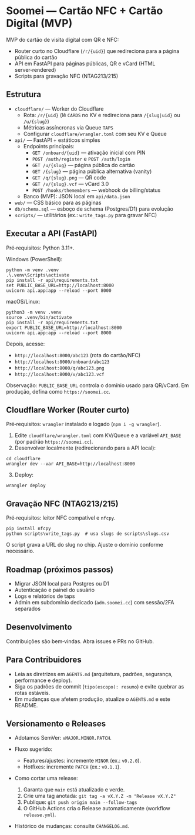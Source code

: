 # Soomei — Cartão NFC + Cartão Digital (MVP)

MVP do cartão de visita digital com QR e NFC:
- Router curto no Cloudflare (`/r/{uid}`) que redireciona para a página pública do cartão
- API em FastAPI para páginas públicas, QR e vCard (HTML server‑rendered)
- Scripts para gravação NFC (NTAG213/215)

## Estrutura
- `cloudflare/` — Worker do Cloudflare
  - Rota: `/r/{uid}` (lê `CARDS` no KV e redireciona para `/{slug|uid}` ou `/u/{slug}`)
  - Métricas assíncronas via Queue `TAPS`
  - Configurar `cloudflare/wrangler.toml` com seu KV e Queue
- `api/` — FastAPI + estáticos simples
  - Endpoints principais:
    - `GET /onboard/{uid}` — ativação inicial com PIN
    - `POST /auth/register` e `POST /auth/login`
    - `GET /u/{slug}` — página pública do cartão
    - `GET /{slug}` — página pública alternativa (vanity)
    - `GET /q/{slug}.png` — QR code
    - `GET /v/{slug}.vcf` — vCard 3.0
    - `POST /hooks/themembers` — webhook de billing/status
  - Banco (MVP): JSON local em `api/data.json`
- `web/` — CSS básico para as páginas
- `db/schema.sql` — esboço de schema (Postgres/D1) para evolução
- `scripts/` — utilitários (ex.: `write_tags.py` para gravar NFC)

## Executar a API (FastAPI)
Pré‑requisitos: Python 3.11+.

Windows (PowerShell):
```
python -m venv .venv
.\.venv\Scripts\activate
pip install -r api\requirements.txt
set PUBLIC_BASE_URL=http://localhost:8000
uvicorn api.app:app --reload --port 8000
```

macOS/Linux:
```
python3 -m venv .venv
source .venv/bin/activate
pip install -r api/requirements.txt
export PUBLIC_BASE_URL=http://localhost:8000
uvicorn api.app:app --reload --port 8000
```

Depois, acesse:
- `http://localhost:8000/abc123` (rota do cartão/NFC)
- `http://localhost:8000/onboard/abc123`
- `http://localhost:8000/q/abc123.png`
- `http://localhost:8000/v/abc123.vcf`

Observação: `PUBLIC_BASE_URL` controla o domínio usado para QR/vCard. Em produção, defina como `https://soomei.cc`.

## Cloudflare Worker (Router curto)
Pré‑requisitos: `wrangler` instalado e logado (`npm i -g wrangler`).

1. Edite `cloudflare/wrangler.toml` com KV/Queue e a variável `API_BASE` (por padrão `https://soomei.cc`).
2. Desenvolver localmente (redirecionando para a API local):
```
cd cloudflare
wrangler dev --var API_BASE=http://localhost:8000
```
3. Deploy:
```
wrangler deploy
```

## Gravação NFC (NTAG213/215)
Pré‑requisitos: leitor NFC compatível e `nfcpy`.

```
pip install nfcpy
python scripts\write_tags.py  # usa slugs de scripts\slugs.csv
```

O script grava a URL do slug no chip. Ajuste o domínio conforme necessário.

## Roadmap (próximos passos)
- Migrar JSON local para Postgres ou D1
- Autenticação e painel do usuário
- Logs e relatórios de taps
- Admin em subdomínio dedicado (`adm.soomei.cc`) com sessão/2FA separados

## Desenvolvimento
Contribuições são bem‑vindas. Abra issues e PRs no GitHub.

## Para Contribuidores
- Leia as diretrizes em `AGENTS.md` (arquitetura, padrões, segurança, performance e deploy).
- Siga os padrões de commit (`tipo(escopo): resumo`) e evite quebrar as rotas estáveis.
- Em mudanças que afetem produção, atualize o `AGENTS.md` e este README.

## Versionamento e Releases

- Adotamos SemVer: `vMAJOR.MINOR.PATCH`.
- Fluxo sugerido:
  - Features/ajustes: incremente `MINOR` (ex.: `v0.2.0`).
  - Hotfixes: incremente `PATCH` (ex.: `v0.1.1`).
- Como cortar uma release:
  1. Garanta que `main` está atualizado e verde.
  2. Crie uma tag anotada: `git tag -a vX.Y.Z -m "Release vX.Y.Z"`
  3. Publique: `git push origin main --follow-tags`
  4. O GitHub Actions cria o Release automaticamente (workflow `release.yml`).

- Histórico de mudanças: consulte `CHANGELOG.md`.

